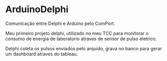 # ArduinoDelphi
Comunicação entre Delphi e Arduíno pelo ComPort.

Meu primeiro projeto delphi, utilizado no meu TCC para monitorar o consumo de energia de laboratorio atraves de sensor de pulso eletrico.

Delphi coleta os pulsos enviados pelo arquido, grava no banco para gerar um dashboard atraves do tableau.
